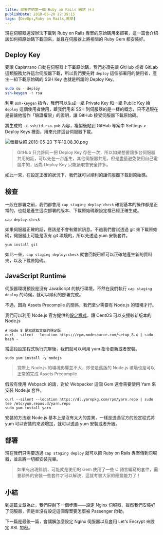 ```yaml
---
title: 部署你的第一個 Ruby on Rails 網站（七）
publishDate: 2018-05-20 22:39:15
tags: [DevOps,Ruby on Rails,教學]
---
```


現在伺服器還沒辦法下載到 Ruby on Rails 專案的原始碼用來部署，這一篇會介紹該如何把原始碼下載回來，並且在伺服器上將相關的 Ruby Gem 都安裝好。

<!--more-->

## Deploy Key

要讓 Capistrano 自動在伺服器上下載原始碼，我們必須先讓 GitHub 或者 GitLab 這類服務允許這台伺服器下載，所以我們要先對 `deploy` 這個部署用的使用者，產生一組下載原始碼的 SSH Key 也就是所謂的 Deploy Key。

```bash
sudo su - deploy
ssh-keygen -t rsa
```

利用 `ssh-keygen` 指令，我們可以生成一組 Private Key 和一組 Public Key 給 `deploy` 這個使用者使用，跟我們用來 SSH 到伺服器的是一樣的概念，只不過現在是要讓他當作「驗證權限」的證明，讓 GitHub 接受伺服器下載原始碼。

將生成的 `~/.ssh/id_rsa.pub` 內容，複製後貼到 GitHub 專案中 Settings > Deploy Keys 裡面，用來允許這台伺服器下載。

![螢幕快照 2018-05-20 下午10.08.30.png](https://blog.frost.tw/images/getting-started-deploy-your-ruby-on-rails-part-7/figure.png)

> GitHub 只允許同一把 Deploy Key 存在一次，所以如果想要讓多台伺服器共用的話，可以先在一台產生，其他伺服器共用。但是盡量避免使用自己電腦中的，因為 Deploy Key 只能讀取會安全許多。

如此一來，在設定正確的狀況下，我們就可以順利的讓伺服器下載到原始碼。

## 檢查

一般在部署之前，我們都會用 `cap staging deploy:check` 確認基本的操作都是正常的，也就是產生這次部署的版本、下載原始碼跟設定檔已經正確生成。

```
cap deploy:check
```

如果伺服器正確的話，應該是不會有錯誤訊息。不過我們嘗試透過 git 來下載原始碼，伺服器上可能是沒有 git 環境的，所以先透過 yum 安裝套件。

```
yum install git
```

如此一來，`cap staging deploy:check` 就會回報已經可以正確地產生新的資料夾，以及下載原始碼。

## JavaScript Runtime

伺服器環境預設是沒有 JavaScript 的執行環境，不然在我們執行 `cap staging deploy` 的時候，就可以順利的部署完成。

不過，因為 Assets Precompile 的關係，我們至少需要有 Node.js 的環境才行。

我們可以利用 Node.js 官方提供的[設定程式](https://nodejs.org/en/download/package-manager/#enterprise-linux-and-fedora)，讓 CentOS 可以支援較新版本的 Node.js

```
# Node 8 是寫這篇文章的穩定版
curl --silent --location https://rpm.nodesource.com/setup_8.x | sudo bash -
```

當這段設定程式執行完畢後，我們就可以利用 yum 指令更新或者安裝。

```
sudo yum install -y nodejs
```

> 實際上 Node.js 的環境影響並不大，即使是舊版的 Node.js 環境也是可以正常的完成 Assets Precompile

假設有使用 Webpack 的話，對於 Webpacker 這個 Gem 還會需要使用 Yarn 來安裝 Node.js 套件。

```
curl --silent --location https://dl.yarnpkg.com/rpm/yarn.repo | sudo tee /etc/yum.repos.d/yarn.repo
sudo yum install yarn
```

安裝的方法跟 Node.js 基本上是沒有太大的差異，一樣是透過官方的設定程式將 yum 可以安裝的來源增加，就可以透過 yum 安裝或者升級。

## 部署

現在我們只需要透過 `cap staging deploy` 就可以把 Ruby on Rails 專案傳到伺服器，並且將一切都安裝完畢。

> 如果有出現錯誤，可能就是使用的 Gem 使用了一些 C 語言編寫的套件，需要額外的安裝一些套件才可以解決，這就考驗大家的應變能力了！

## 小結


到這篇文章為止，我們只剩下一個步驟——設定 Nginx 伺服器。雖然我們安裝好了伺服器，但是並沒有設定這個專案要怎麼被 Passenger 啟動。

下一篇是最後一篇，會講解怎麼設定 Nginx 伺服器以及套用 Let's Encrypt 來設定 SSL 加密。
